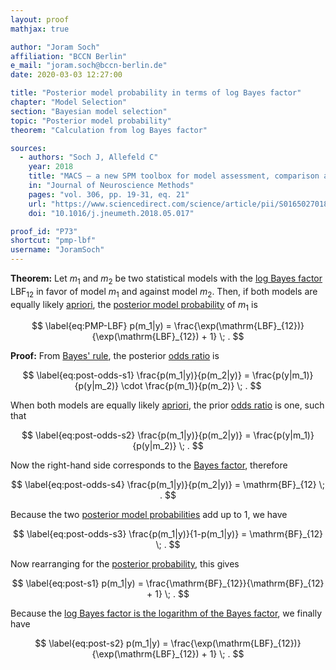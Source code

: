 ```yaml
---
layout: proof
mathjax: true

author: "Joram Soch"
affiliation: "BCCN Berlin"
e_mail: "joram.soch@bccn-berlin.de"
date: 2020-03-03 12:27:00

title: "Posterior model probability in terms of log Bayes factor"
chapter: "Model Selection"
section: "Bayesian model selection"
topic: "Posterior model probability"
theorem: "Calculation from log Bayes factor"

sources:
  - authors: "Soch J, Allefeld C"
    year: 2018
    title: "MACS – a new SPM toolbox for model assessment, comparison and selection"
    in: "Journal of Neuroscience Methods"
    pages: "vol. 306, pp. 19-31, eq. 21"
    url: "https://www.sciencedirect.com/science/article/pii/S0165027018301468"
    doi: "10.1016/j.jneumeth.2018.05.017"

proof_id: "P73"
shortcut: "pmp-lbf"
username: "JoramSoch"
---
```



**Theorem:** Let $m_1$ and $m_2$ be two statistical models with the [log Bayes factor](/D/lbf) $\mathrm{LBF}_{12}$ in favor of model $m_1$ and against model $m_2$. Then, if both models are equally likely [apriori](/D/prior), the [posterior model probability](/D/pmp) of $m_1$ is

$$ \label{eq:PMP-LBF}
p(m_1|y) = \frac{\exp(\mathrm{LBF}_{12})}{\exp(\mathrm{LBF}_{12}) + 1} \; .
$$


**Proof:** From [Bayes' rule](/P/bayes-rule), the posterior [odds ratio](/D/odds) is

$$ \label{eq:post-odds-s1}
\frac{p(m_1|y)}{p(m_2|y)} = \frac{p(y|m_1)}{p(y|m_2)} \cdot \frac{p(m_1)}{p(m_2)} \; .
$$

When both models are equally likely [apriori](/D/prior), the prior [odds ratio](/D/odds) is one, such that

$$ \label{eq:post-odds-s2}
\frac{p(m_1|y)}{p(m_2|y)} = \frac{p(y|m_1)}{p(y|m_2)} \; .
$$

Now the right-hand side corresponds to the [Bayes factor](/D/bf), therefore

$$ \label{eq:post-odds-s4}
\frac{p(m_1|y)}{p(m_2|y)} = \mathrm{BF}_{12} \; .
$$

Because the two [posterior model probabilities](/D/pmp) add up to 1, we have

$$ \label{eq:post-odds-s3}
\frac{p(m_1|y)}{1-p(m_1|y)} = \mathrm{BF}_{12} \; .
$$

Now rearranging for the [posterior probability](/D/pmp), this gives

$$ \label{eq:post-s1}
p(m_1|y) = \frac{\mathrm{BF}_{12}}{\mathrm{BF}_{12} + 1} \; .
$$

Because the [log Bayes factor is the logarithm of the Bayes factor](/D/lbf), we finally have

$$ \label{eq:post-s2}
p(m_1|y) = \frac{\exp(\mathrm{LBF}_{12})}{\exp(\mathrm{LBF}_{12}) + 1} \; .
$$